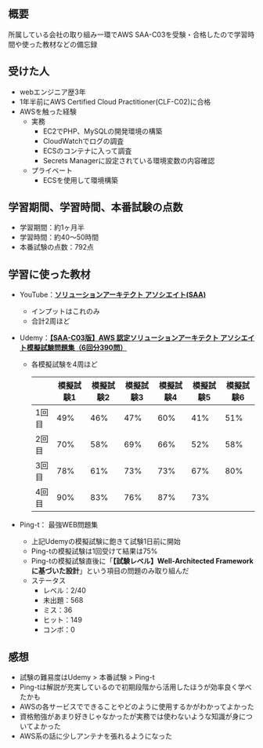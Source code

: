 
## 概要


所属している会社の取り組み一環でAWS SAA-C03を受験・合格したので学習時間や使った教材などの備忘録


## 受けた人

- webエンジニア歴3年
- 1年半前にAWS Certified Cloud Practitioner(CLF-C02)に合格
- AWSを触った経験
	- 実務
		- EC2でPHP、MySQLの開発環境の構築
		- CloudWatchでログの調査
		- ECSのコンテナに入って調査
		- Secrets Managerに設定されている環境変数の内容確認
	- プライベート
		- ECSを使用して環境構築

## 学習期間、学習時間、本番試験の点数

- 学習期間：約1ヶ月半
- 学習時間：約40〜50時間
- 本番試験の点数：792点

## 学習に使った教材

- YouTube：[**ソリューションアーキテクト アソシエイト(SAA)**](https://www.youtube.com/playlist?list=PLPzcoMdqG5npIMyRZ7QmBaZQ-LdMeGXRa)
	- インプットはこれのみ
	- 合計2周ほど
- Udemy：[**【SAA-C03版】AWS 認定ソリューションアーキテクト アソシエイト模擬試験問題集（6回分390問）**](https://www.udemy.com/course/aws-knan/?couponCode=ST3MT200225A)
	- 各模擬試験を4周ほど

		|     | 模擬試験1 | 模擬試験2 | 模擬試験3 | 模擬試験4 | 模擬試験5 | 模擬試験6 |
		| --- | ----- | ----- | ----- | ----- | ----- | ----- |
		| 1回目 | 49%   | 46%   | 47%   | 60%   | 41%   | 51%   |
		| 2回目 | 70%   | 58%   | 69%   | 66%   | 52%   | 58%   |
		| 3回目 | 78%   | 61%   | 73%   | 73%   | 67%   | 80%   |
		| 4回目 | 90%   | 83%   | 76%   | 87%   | 73%   |       |

- Ping-t： 最強WEB問題集
	- 上記Udemyの模擬試験に飽きて試験1日前に開始
	- Ping-tの模擬試験は1回受けて結果は75%
	- Ping-tの模擬試験直後に「**【試験レベル】Well-Architected Frameworkに基づいた設計**」という項目の問題のみ取り組んだ
	- ステータス
		- レベル：2/40
		- 未出題：568
		- ミス：36
		- ヒット：149
		- コンボ：0

## 感想

- 試験の難易度はUdemy > 本番試験 > Ping-t
- Ping-tは解説が充実しているので初期段階から活用したほうが効率良く学べたかも
- AWSの各サービスでできることやどのように使用するかがわかってよかった
- 資格勉強があまり好きじゃなかったが実務では使わないような知識が身についてよかった
- AWS系の話に少しアンテナを張れるようになった
